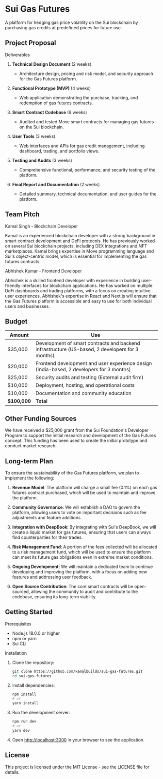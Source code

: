 # Sui Gas Futures

A platform for hedging gas price volatility on the Sui blockchain by purchasing gas credits at predefined prices for future use.

## Project Proposal

Deliverables

1. **Technical Design Document** (2 weeks)
   - Architecture design, pricing and risk model, and security approach for the Gas Futures platform.

2. **Functional Prototype (MVP)** (4 weeks)
   - Web application demonstrating the purchase, tracking, and redemption of gas futures contracts.

3. **Smart Contract Codebase** (6 weeks)
   - Audited and tested Move smart contracts for managing gas futures on the Sui blockchain.

4. **User Tools** (3 weeks)
   - Web interfaces and APIs for gas credit management, including dashboard, trading, and portfolio views.

5. **Testing and Audits** (3 weeks)
   - Comprehensive functional, performance, and security testing of the platform.

6. **Final Report and Documentation** (2 weeks)
   - Detailed summary, technical documentation, and user guides for the platform.

## Team Pitch

Kamal Singh - Blockchain Developer

Kamal is an experienced blockchain developer with a strong background in smart contract development and DeFi protocols. He has previously worked on several Sui blockchain projects, including DEX integrations and NFT marketplaces. Kamal brings expertise in Move programming language and Sui's object-centric model, which is essential for implementing the gas futures contracts.

Abhishek Kumar - Frontend Developer

Abhishek is a skilled frontend developer with experience in building user-friendly interfaces for blockchain applications. He has worked on multiple DeFi dashboards and trading platforms, with a focus on creating intuitive user experiences. Abhishek's expertise in React and Next.js will ensure that the Gas Futures platform is accessible and easy to use for both individual users and businesses.

## Budget

| Amount | Use |
|--------|-----|
| $35,000 | Development of smart contracts and backend infrastructure (US-based, 2 developers for 3 months) |
| $20,000 | Frontend development and user experience design (India-based, 2 developers for 3 months) |
| $25,000 | Security audits and testing (External audit firm) |
| $10,000 | Deployment, hosting, and operational costs |
| $10,000 | Documentation and community education |
| **$100,000** | **Total** |

## Other Funding Sources

We have received a $25,000 grant from the Sui Foundation's Developer Program to support the initial research and development of the Gas Futures concept. This funding has been used to create the initial prototype and conduct market research.

## Long-term Plan

To ensure the sustainability of the Gas Futures platform, we plan to implement the following:

1. **Revenue Model**: The platform will charge a small fee (0.1%) on each gas futures contract purchased, which will be used to maintain and improve the platform.

2. **Community Governance**: We will establish a DAO to govern the platform, allowing users to vote on important decisions such as fee adjustments and feature additions.

3. **Integration with DeepBook**: By integrating with Sui's DeepBook, we will create a liquid market for gas futures, ensuring that users can always find counterparties for their trades.

4. **Risk Management Fund**: A portion of the fees collected will be allocated to a risk management fund, which will be used to ensure the platform can meet its future gas obligations even in extreme market conditions.

5. **Ongoing Development**: We will maintain a dedicated team to continue developing and improving the platform, with a focus on adding new features and addressing user feedback.

6. **Open Source Contribution**: The core smart contracts will be open-sourced, allowing the community to audit and contribute to the codebase, ensuring its long-term viability.

## Getting Started

Prerequisites

- Node.js 18.0.0 or higher
- npm or yarn
- Sui CLI

Installation

1. Clone the repository:
   ```bash
   git clone https://github.com/kamalbuilds/sui-gas-futures.git
   cd sui-gas-futures
   ```

2. Install dependencies:
   ```bash
   npm install
   # or
   yarn install
   ```

3. Run the development server:
   ```bash
   npm run dev
   # or
   yarn dev
   ```

4. Open [http://localhost:3000](http://localhost:3000) in your browser to see the application.

## License

This project is licensed under the MIT License - see the LICENSE file for details.
